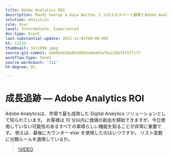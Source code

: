 ```yaml
---
title: Adobe Analytics ROI
description: Mandy George & Kaya Walton、2 人のエキスパート顧客とAdobe Analyticsユーザーに注目してください。 それぞれが、自分の最高のAdobe Analyticsのヒントやトリックを共有します。 セッションの後に、ライブで質問をする機会が続きます。 これを見逃したくない。
solution: Analytics
role: User
level: Intermediate, Experienced
doc-type: Event
last-substantial-update: 2022-12-01T00:00:00Z
kt: 11534
thumbnail: 3411898.jpeg
source-git-commit: edd0bdb28a9b3d065a64a95af6a216b747577c77
workflow-type: tm+mt
source-wordcount: '111'
ht-degree: 0%

---
```


# 成長追跡 — Adobe Analytics ROI

Adobe Analyticsは、市場で最も成熟した Digital Analytics ソリューションとして知られています。 お客様は 10 分以内に価値の創出を開始できますが、今日使用していない可能性のあるすべての素晴らしい機能を知ることが非常に重要です。 例えば、最後にカウンター eVar を使用したのはいつですか。 リスト変数に分類ルールを適用しているか。

>[!VIDEO](https://video.tv.adobe.com/v/3411898/?quality=12&learn=on)
